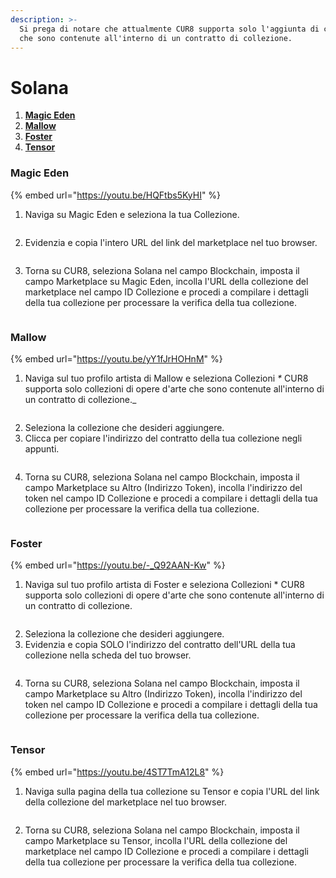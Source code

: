 ```yaml
---
description: >-
  Si prega di notare che attualmente CUR8 supporta solo l'aggiunta di collezioni di opere d'arte
  che sono contenute all'interno di un contratto di collezione.
---
```


# Solana

1. [**Magic Eden**](solana.md#magic-eden)
2. [**Mallow**](solana.md#mallow)
3. [**Foster**](solana.md#foster)
4. [**Tensor**](solana.md#tensor)

### Magic Eden

{% embed url="https://youtu.be/HQFtbs5KyHI" %}

1. Naviga su Magic Eden e seleziona la tua Collezione.

<figure><img src="../../.gitbook/assets/Screenshot 2024-08-30 at 07.27.41.png" alt=""><figcaption></figcaption></figure>

2. Evidenzia e copia l'intero URL del link del marketplace nel tuo browser.

<figure><img src="../../.gitbook/assets/Screenshot 2024-09-17 at 15.43.19.png" alt=""><figcaption></figcaption></figure>

3. Torna su CUR8, seleziona Solana nel campo Blockchain, imposta il campo Marketplace su Magic Eden, incolla l'URL della collezione del marketplace nel campo ID Collezione e procedi a compilare i dettagli della tua collezione per processare la verifica della tua collezione.

<figure><img src="../../.gitbook/assets/Screenshot 2025-01-31 at 11.14.48.png" alt=""><figcaption></figcaption></figure>

### Mallow

{% embed url="https://youtu.be/yY1fJrHOHnM" %}

1. Naviga sul tuo profilo artista di Mallow e seleziona Collezioni _\*_ CUR8 supporta solo collezioni di opere d'arte che sono contenute all'interno di un contratto di collezione._

<figure><img src="../../.gitbook/assets/Screenshot 2024-09-17 at 15.11.53.png" alt=""><figcaption></figcaption></figure>

2. Seleziona la collezione che desideri aggiungere.
3. Clicca per copiare l'indirizzo del contratto della tua collezione negli appunti.

<figure><img src="../../.gitbook/assets/Screenshot 2024-09-17 at 15.13.37.png" alt=""><figcaption></figcaption></figure>

4. Torna su CUR8, seleziona Solana nel campo Blockchain, imposta il campo Marketplace su Altro (Indirizzo Token), incolla l'indirizzo del token nel campo ID Collezione e procedi a compilare i dettagli della tua collezione per processare la verifica della tua collezione.

<figure><img src="../../.gitbook/assets/Screenshot 2025-01-31 at 11.17.25.png" alt=""><figcaption></figcaption></figure>

### Foster

{% embed url="https://youtu.be/-_Q92AAN-Kw" %}

1. Naviga sul tuo profilo artista di Foster e seleziona Collezioni \* CUR8 supporta solo collezioni di opere d'arte che sono contenute all'interno di un contratto di collezione.

<figure><img src="../../.gitbook/assets/Screenshot 2024-09-17 at 15.25.46.png" alt=""><figcaption></figcaption></figure>

2. Seleziona la collezione che desideri aggiungere.
3. Evidenzia e copia SOLO l'indirizzo del contratto dell'URL della tua collezione nella scheda del tuo browser.

<figure><img src="../../.gitbook/assets/Screenshot 2024-09-17 at 15.27.35.png" alt=""><figcaption></figcaption></figure>

4. Torna su CUR8, seleziona Solana nel campo Blockchain, imposta il campo Marketplace su Altro (Indirizzo Token), incolla l'indirizzo del token nel campo ID Collezione e procedi a compilare i dettagli della tua collezione per processare la verifica della tua collezione.

<figure><img src="../../.gitbook/assets/Screenshot 2025-01-31 at 11.17.25.png" alt=""><figcaption></figcaption></figure>

### Tensor

{% embed url="https://youtu.be/4ST7TmA12L8" %}

1. Naviga sulla pagina della tua collezione su Tensor e copia l'URL del link della collezione del marketplace nel tuo browser.

<figure><img src="../../.gitbook/assets/Screenshot 2024-09-19 at 15.50.41.png" alt=""><figcaption></figcaption></figure>

2. Torna su CUR8, seleziona Solana nel campo Blockchain, imposta il campo Marketplace su Tensor, incolla l'URL della collezione del marketplace nel campo ID Collezione e procedi a compilare i dettagli della tua collezione per processare la verifica della tua collezione.

<figure><img src="../../.gitbook/assets/Screenshot 2025-01-31 at 11.20.42.png" alt=""><figcaption></figcaption></figure>